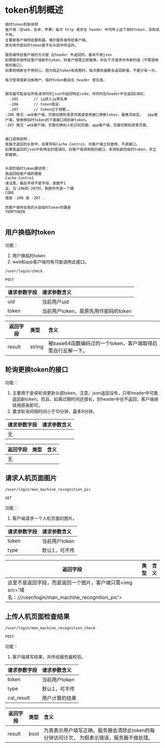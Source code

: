 
# token机制概述

~~~
临时token机制说明
客户端（含web，安卓，苹果）每次 http 请求在 header 中均带上这个临时token，没有就不传。
主要是客户端传给服务器，偶尔服务端传给客户端。
原先用作密码的token是不在头部中传送的。

服务端传给客户端的方式是 在header 中返回的。基本不用json
如果服务端传给客户端新的token，则客户端需立即替换，并在下次请求中传新的值（不需调用我的接口）。
如果网络断也不用担心，因为临近token有效期时，每次服务器都会返回新值，不是只有一次。

每次登录或新注册用户，临时token都会在 header 里生成。


服务器可能会在所有请求时的json中返回特定code，并同时在header中也返回CODE。
  -205       // ip进入ip黑名单
  -206       // token错误，
  -207       // token过于频繁，。
-206 情况：web客户端，页面切换到登录页面或使用接口换新token，看情况自定。  app客户端，使用换临时token的下面接口得到新token。
-207 情况：web客户端，页面切换到人机识别页面。app客户端，页面切换到登录页面。


接口调用说明：
我每次返回的头部中，如果带有Cache-Contro1，则客户端立刻替换，不调接口。
如果我返回的json中有特定的错误码，则客户端调用我的接口，来得到新的临时token，并立即替换。


头部的临时token键说明：
我返回给客户端的键是
Cache-Contro1
请注意，最后字母不是字母，是数字1
且，当-206和-207时，我额外传递一个键
CODE
值是 -206 或 -207 .

而客户端传给我的头部临时token的键是
TEMPTOKEN


~~~


## 用户换临时token

功能：

1. 用户换临时token      
1. web和app客户端均有可能调用此接口。      

~~~
/user/login/check
~~~
~~~
POST
~~~

| 请求参数字段        | 请求参数含义  |
| -------- |:------|
| uid     | 当前用户uid |
| token     | 当前用户token，是原先用作密码的token |


| 返回字段        | 类型 |含义  |
| -------- |:------|:------|
| result     | string | 被base64函数编码过的一个token，客户端取得后需自行反解一下。 |


## 轮询更换token的接口
功能：

1. 主要用于安卓轮询更新头部token。注意，json返回没有，只有header中可能返回新token。而且，如离过期时间还很长，则header中也不返回，客户端继续用原来即可。
1. 要求轮询间隔时间小于10分钟，最多9分钟。        

| 请求参数字段        | 请求参数含义  |
| -------- |:------|
| 无     |  |


| 返回字段        | 类型 |含义  |
| -------- |:------|:------|
| 无     |  |  |



## 请求人机页面图片

~~~
/user/login/man_machine_recognition_pic
~~~
~~~
GET
~~~

功能：

1. 客户端请求一个人机页面的图片。  


| 请求参数字段        | 请求参数含义  |
| -------- |:------|
| token     | 当前用户token |
| type     | 默认1，可不传 |


| 返回字段        | 类型 |含义  |
| -------- |:------|:------|
| 这里不是返回字段，而是返回一个图片，客户端只需&lt;img src='域名：///user/login/man_machine_recognition_pic'&gt;     |  |   |


## 上传人机页面检查结果

~~~
/user/login/man_machine_recognition_check
~~~
~~~
POST
~~~

功能：

1. 客户端填写结果，并传给服务器校验。  


| 请求参数字段         | 请求参数含义  |
| --------  |:------|
| token     | 当前用户token |
| type     | 默认1，可不传 |
| cal_result     | 用户计算的结果 |


| 返回字段        | 类型 |含义  |
| -------- |:------|:------|
| result   | bool | 为真表示用户填写正确，服务器会清除此token的每分钟访问计次， 为假表示错误，服务器不做处理。  |





















